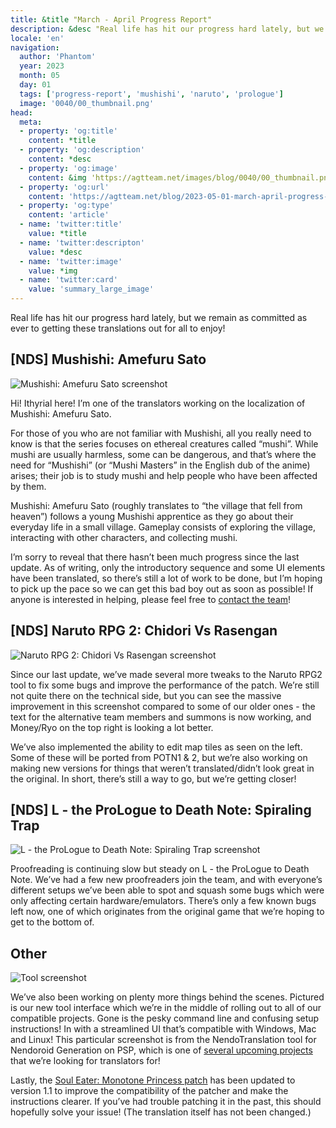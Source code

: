 ```yaml
---
title: &title "March - April Progress Report"
description: &desc "Real life has hit our progress hard lately, but we remain as committed as ever to getting these translations out for all to enjoy!"
locale: 'en'
navigation:
  author: 'Phantom'
  year: 2023
  month: 05
  day: 01
  tags: ['progress-report', 'mushishi', 'naruto', 'prologue']
  image: '0040/00_thumbnail.png'
head:
  meta:
  - property: 'og:title'
    content: *title
  - property: 'og:description'
    content: *desc
  - property: 'og:image'
    content: &img 'https://agtteam.net/images/blog/0040/00_thumbnail.png'
  - property: 'og:url'
    content: 'https://agtteam.net/blog/2023-05-01-march-april-progress-report'
  - property: 'og:type'
    content: 'article'
  - name: 'twitter:title'
    value: *title
  - name: 'twitter:descripton'
    value: *desc
  - name: 'twitter:image'
    value: *img
  - name: 'twitter:card'
    value: 'summary_large_image'
---
```


Real life has hit our progress hard lately, but we remain as committed as ever to getting these translations out for all to enjoy!

## \[NDS\] Mushishi: Amefuru Sato

![Mushishi: Amefuru Sato screenshot](/images/blog/0040/716135016436039680_0.png)

Hi! Ithyrial here! I’m one of the translators working on the localization of Mushishi: Amefuru Sato.

For those of you who are not familiar with Mushishi, all you really need to know is that the series focuses on ethereal creatures called “mushi”. While mushi are usually harmless, some can be dangerous, and that’s where the need for “Mushishi” (or “Mushi Masters” in the English dub of the anime) arises; their job is to study mushi and help people who have been affected by them.

Mushishi: Amefuru Sato (roughly translates to “the village that fell from heaven”) follows a young Mushishi apprentice as they go about their everyday life in a small village. Gameplay consists of exploring the village, interacting with other characters, and collecting mushi.

I’m sorry to reveal that there hasn’t been much progress since the last update. As of writing, only the introductory sequence and some UI elements have been translated, so there’s still a lot of work to be done, but I’m hoping to pick up the pace so we can get this bad boy out as soon as possible! If anyone is interested in helping, please feel free to [contact the team](https://discord.com/invite/UUF7Zbm)!  


## \[NDS\] Naruto RPG 2: Chidori Vs Rasengan

![Naruto RPG 2: Chidori Vs Rasengan screenshot](/images/blog/0040/716135016436039680_1.png)

Since our last update, we’ve made several more tweaks to the Naruto RPG2 tool to fix some bugs and improve the performance of the patch. We’re still not quite there on the technical side, but you can see the massive improvement in this screenshot compared to some of our older ones - the text for the alternative team members and summons is now working, and Money/Ryo on the top right is looking a lot better.

We’ve also implemented the ability to edit map tiles as seen on the left. Some of these will be ported from POTN1 & 2, but we’re also working on making new versions for things that weren’t translated/didn’t look great in the original. In short, there’s still a way to go, but we’re getting closer!


## \[NDS\] L - the ProLogue to Death Note: Spiraling Trap

![L - the ProLogue to Death Note: Spiraling Trap screenshot](/images/blog/0040/716135016436039680_2.png)

Proofreading is continuing slow but steady on L - the ProLogue to Death Note. We’ve had a few new proofreaders join the team, and with everyone’s different setups we’ve been able to spot and squash some bugs which were only affecting certain hardware/emulators. There’s only a few known bugs left now, one of which originates from the original game that we’re hoping to get to the bottom of.


## Other

![Tool screenshot](/images/blog/0040/716135016436039680_3.png)

We’ve also been working on plenty more things behind the scenes. Pictured is our new tool interface which we’re in the middle of rolling out to all of our compatible projects. Gone is the pesky command line and confusing setup instructions! In with a streamlined UI that’s compatible with Windows, Mac and Linux! This particular screenshot is from the NendoTranslation tool for Nendoroid Generation on PSP, which is one of [several upcoming projects](https://agtteam.tumblr.com/projects) that we’re looking for translators for!

Lastly, the [Soul Eater: Monotone Princess patch](/monopri) has been updated to version 1.1 to improve the compatibility of the patcher and make the instructions clearer. If you’ve had trouble patching it in the past, this should hopefully solve your issue! (The translation itself has not been changed.)
